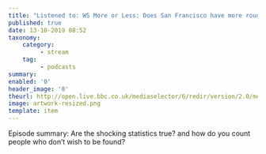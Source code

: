 ```yaml
---
title: "Listened to: WS More or Less: Does San Francisco have more rough sleepers than Britain?"
published: true
date: 13-10-2019 08:52
taxonomy:
    category:
         - stream
    tag:
         - podcasts
summary:
enabled: '0'
header_image: '0'
theurl: http://open.live.bbc.co.uk/mediaselector/6/redir/version/2.0/mediaset/audio-nondrm-download/proto/http/vpid/p07q4gsj.mp3
image: artwork-resized.png
template: item
---
```

 
Episode summary: Are the shocking statistics true? and how do you count people who don’t wish to be found?
